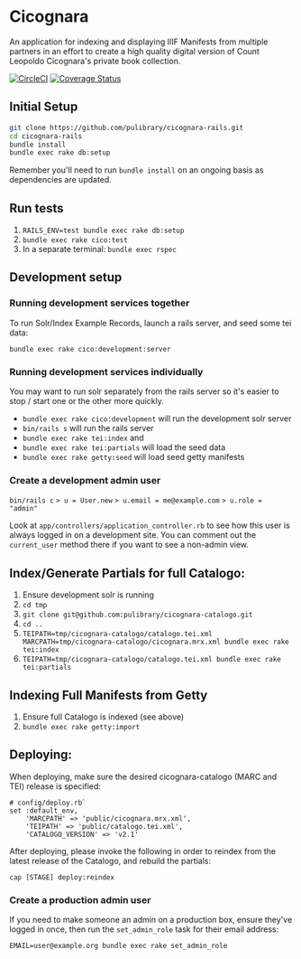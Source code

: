# Cicognara

An application for indexing and displaying IIIF Manifests from multiple partners
in an effort to create a high quality digital version of Count Leopoldo Cicognara's private
book collection.

[![CircleCI](https://circleci.com/gh/pulibrary/cicognara-rails.svg?style=svg)](https://circleci.com/gh/pulibrary/cicognara-rails)
[![Coverage Status](https://coveralls.io/repos/pulibrary/cicognara-rails/badge.svg?branch=master&service=github)](https://coveralls.io/github/pulibrary/cicognara-rails?branch=master)


## Initial Setup

```sh
git clone https://github.com/pulibrary/cicognara-rails.git
cd cicognara-rails
bundle install
bundle exec rake db:setup
```

Remember you'll need to run `bundle install` on an ongoing basis as dependencies are updated.


## Run tests

1. `RAILS_ENV=test bundle exec rake db:setup`
2. `bundle exec rake cico:test`
3. In a separate terminal: `bundle exec rspec`

## Development setup

### Running development services together

To run Solr/Index Example Records, launch a rails server, and seed some tei data:

`bundle exec rake cico:development:server`

### Running development services individually

You may want to run solr separately from the rails server so it's easier to stop
/ start one or the other more quickly.

- `bundle exec rake cico:development` will run the development solr server
- `bin/rails s` will run the rails server
- `bundle exec rake tei:index` and
- `bundle exec rake tei:partials` will load the seed data
- `bundle exec rake getty:seed` will load seed getty manifests

### Create a development admin user

`bin/rails c`
`> u = User.new`
`> u.email = me@example.com`
`> u.role = "admin"`

Look at `app/controllers/application_controller.rb` to see how this user is
always logged in on a development site. You can comment out the `current_user`
method there if you want to see a non-admin view.

## Index/Generate Partials for full Catalogo:

1. Ensure development solr is running
2. `cd tmp`
3. `git clone git@github.com:pulibrary/cicognara-catalogo.git`
4. `cd ..`
5. `TEIPATH=tmp/cicognara-catalogo/catalogo.tei.xml MARCPATH=tmp/cicognara-catalogo/cicognara.mrx.xml bundle exec rake tei:index`
6. `TEIPATH=tmp/cicognara-catalogo/catalogo.tei.xml bundle exec rake tei:partials`

## Indexing Full Manifests from Getty

1. Ensure full Catalogo is indexed (see above)
2. `bundle exec rake getty:import`

## Deploying:
When deploying, make sure the desired cicognara-catalogo (MARC and TEI) release is specified:
```
# config/deploy.rb`
set :default_env,
    'MARCPATH' => 'public/cicognara.mrx.xml',
    'TEIPATH' => 'public/catalogo.tei.xml',
    'CATALOGO_VERSION' => 'v2.1'
```

After deploying, please invoke the following in order to reindex from the latest release of the Catalogo, and rebuild the partials:
```
cap [STAGE] deploy:reindex
```

### Create a production admin user

If you need to make someone an admin on a production box, ensure they've logged in once, then run the `set_admin_role` task for their email address:

`EMAIL=user@example.org bundle exec rake set_admin_role`
